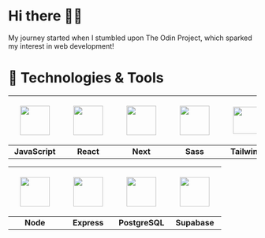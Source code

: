 # Hi there 👋🏼
My journey started when I stumbled upon The Odin Project, which sparked my interest in web development!


# 🔧 Technologies & Tools


| <img src="https://cdn.jsdelivr.net/gh/devicons/devicon/icons/javascript/javascript-original.svg" width="60" height="60" style="padding:16px;"/> | <img src="https://cdn.jsdelivr.net/gh/devicons/devicon/icons/react/react-original.svg" width="60" height="60" style="padding:16px;"/> | <img src="https://cdn.jsdelivr.net/gh/devicons/devicon/icons/nextjs/nextjs-original.svg" width="60" height="60" style="padding:16px;"/> | <img src="https://cdn.jsdelivr.net/gh/devicons/devicon/icons/sass/sass-original.svg" width="60" height="60" style="padding:16px;"/> | <img src="https://camo.githubusercontent.com/3662a9ccbc365e52fe27bd9bd5cbdd9388f9285d8bb4cd19a68ef0b045d70258/68747470733a2f2f63646e2e6a7364656c6976722e6e65742f67682f64657669636f6e732f64657669636f6e2f69636f6e732f7461696c77696e646373732f7461696c77696e646373732d6f726967696e616c2e737667" width="55" height="55" style="padding:16px;"/> | <img src="https://cdn.jsdelivr.net/gh/devicons/devicon/icons/webpack/webpack-original.svg" width="60" height="60" style="padding:16px;"/> | <img src="https://cdn.jsdelivr.net/gh/devicons/devicon/icons/vitejs/vitejs-original.svg" width="60" height="60" style="padding:16px;"/>
|:--:|:--:|:--:|:--:|:--:|:--:|:--:|
| **JavaScript** | **React** | **Next** | **Sass** | **Tailwind** | **Webpack** | **Vite** |

| <img src="https://cdn.jsdelivr.net/gh/devicons/devicon/icons/nodejs/nodejs-original.svg" width="60" height="60" style="padding:16px;"/> | <img src="https://cdn.jsdelivr.net/gh/devicons/devicon/icons/express/express-original.svg" width="60" height="60" style="padding:16px;"/> | <img src="https://cdn.jsdelivr.net/gh/devicons/devicon/icons/postgresql/postgresql-original.svg" width="60" height="60" style="padding:16px;"/> | <img src="https://cdn.jsdelivr.net/gh/devicons/devicon/icons/supabase/supabase-original.svg" width="60" height="60" style="padding:16px;"/> |
|:--:|:--:|:--:|:--:|
| **Node** | **Express** | **PostgreSQL** | **Supabase** | 



<!--
**oscvrhrr/oscvrhrr** is a ✨ _special_ ✨ repository because its `README.md` (this file) appears on your GitHub profile.

Here are some ideas to get you started:

- 🔭 I’m currently working on ...
- 🌱 I’m currently learning ...
- 👯 I’m looking to collaborate on ...
- 🤔 I’m looking for help with ...
- 💬 Ask me about ...
- 📫 How to reach me: ...
- 😄 Pronouns: ...
- ⚡ Fun fact: ...
-->
